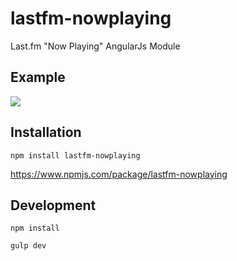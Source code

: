 # lastfm-nowplaying
Last.fm "Now Playing" AngularJs Module

## Example

![](https://user-images.githubusercontent.com/15653985/28838108-2fcc5a1c-76e7-11e7-8282-65a3089a886c.png)

## Installation

```
npm install lastfm-nowplaying
```
https://www.npmjs.com/package/lastfm-nowplaying

## Development

```
npm install
```

```
gulp dev
```
